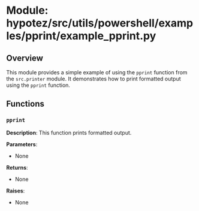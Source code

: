 # Module: hypotez/src/utils/powershell/examples/pprint/example_pprint.py

## Overview

This module provides a simple example of using the `pprint` function from the `src.printer` module.  It demonstrates how to print formatted output using the `pprint` function.


## Functions

### `pprint`

**Description**: This function prints formatted output.


**Parameters**:
- None


**Returns**:
- None


**Raises**:
- None
